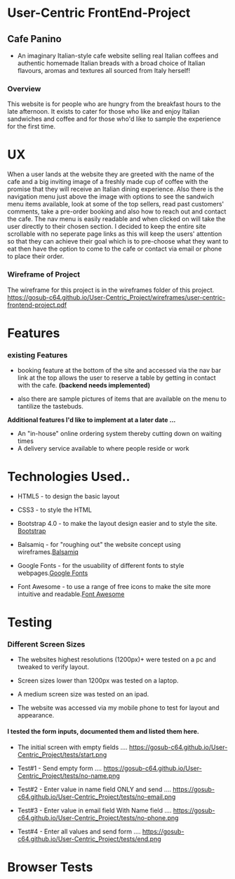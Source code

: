 # User-Centric FrontEnd-Project

## Cafe Panino
- An imaginary Italian-style cafe website selling real Italian coffees and authentic homemade Italian breads
  with a broad choice of Italian flavours, aromas and textures all sourced from Italy herself!

### Overview
This website is for people who are hungry from the breakfast hours to the late afternoon.
It exists to cater for those who like and enjoy Italian sandwiches and coffee and for those who'd like to sample
the experience for the first time.

# UX

When a user lands at the website they are greeted with the name of the cafe and a big inviting image of a freshly
made cup of coffee with the promise that they will receive an Italian dining experience. Also there is the navigation menu 
just above the image with options to see the sandwich menu items available, look at some of the top sellers, read past 
customers' comments, take a pre-order booking and also how to reach out and contact the cafe.
The nav menu is easily readable and when clicked on will take the user directly to their chosen section. I decided to keep 
the entire site scrollable with no seperate page links as this will keep the users' attention so that they can achieve their 
goal which is to pre-choose what they want to eat then have the option to come to the cafe or contact via email or phone to 
place their order.

### Wireframe of Project

The wireframe for this project is in the wireframes folder of this project.
 https://gosub-c64.github.io/User-Centric_Project/wireframes/user-centric-frontend-project.pdf

# Features

### existing Features

* booking feature at the bottom of the site and accessed via the nav bar link at the top allows 
  the user to reserve a table by getting in contact with the cafe. **(backend needs implemented)**

* also there are sample pictures of items that are available on the menu to tantilize the tastebuds.

**Additional features I'd like to implement at a later date ...**
 * An "in-house" online ordering system thereby cutting down on waiting times
 * A delivery service available to where people reside or work

 # Technologies Used..

 * HTML5 - to design the basic layout

 * CSS3 - to style the HTML

 * Bootstrap 4.0 - to make the layout design easier and to style the site. [Bootstrap](https://getbootstrap.com/)

 * Balsamiq - for "roughing out" the website concept using wireframes.[Balsamiq](https://balsamiq.com/wireframes/google-drive/)

 * Google Fonts - for the usuability of different fonts to style webpages.[Google Fonts](https://fonts.google.com/)

 * Font Awesome - to use a range of free icons to make the site more intuitive and readable.[Font Awesome](https://fontawesome.com/)



 # Testing

### Different Screen Sizes ###

* The websites highest resolutions (1200px)+ were tested on a pc and tweaked to verify layout.

* Screen sizes lower than 1200px was tested on a laptop.

* A medium screen size was tested on an ipad.

* The website was accessed via my mobile phone to test for layout and appearance. 

#### I tested the form inputs, documented them and listed them here.

* The initial screen with empty fields .... https://gosub-c64.github.io/User-Centric_Project/tests/start.png

* Test#1 - Send empty form .... https://gosub-c64.github.io/User-Centric_Project/tests/no-name.png

* Test#2 - Enter value in name field ONLY and send .... https://gosub-c64.github.io/User-Centric_Project/tests/no-email.png

* Test#3 - Enter value in email field With Name field .... https://gosub-c64.github.io/User-Centric_Project/tests/no-phone.png

* Test#4 - Enter all values and send form .... https://gosub-c64.github.io/User-Centric_Project/tests/end.png


# Browser Tests


